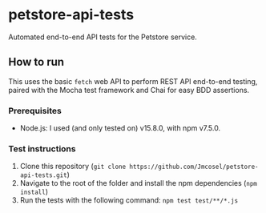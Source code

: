 # petstore-api-tests

Automated end-to-end API tests for the Petstore service.

## How to run

This uses the basic `fetch` web API to perform REST API end-to-end testing, paired with the Mocha test framework and Chai for easy BDD assertions.

### Prerequisites

- Node.js: I used (and only tested on) v15.8.0, with npm v7.5.0.

### Test instructions

1. Clone this repository (`git clone https://github.com/Jmcosel/petstore-api-tests.git`)
2. Navigate to the root of the folder and install the npm dependencies (`npm install`)
3. Run the tests with the following command: `npm test test/**/*.js`
